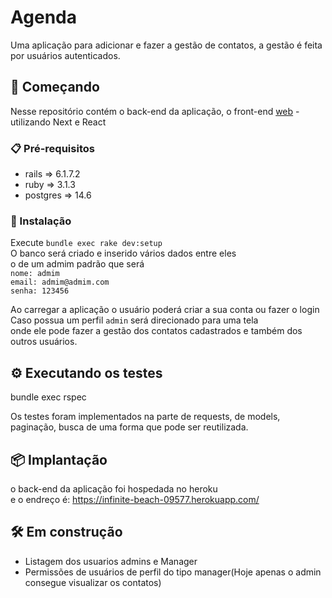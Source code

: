 # Agenda

Uma aplicação para adicionar e fazer a gestão de contatos, a gestão é feita por usuários autenticados.

## 🚀 Começando
Nesse repositório contém o back-end da aplicação, o front-end [web](https://github.com/VagnerOliveira1/web) - utilizando Next e React

### 📋 Pré-requisitos

* rails => 6.1.7.2
* ruby => 3.1.3
* postgres => 14.6


### 🔧 Instalação
Execute ```bundle exec rake dev:setup ```<br>
O banco será criado e inserido vários dados entre eles <br>
o de um admim padrão que será <br>
```nome: admim ```<br>
```email: admim@admim.com ```<br>
```senha: 123456```<br>

Ao carregar a aplicação o usuário poderá criar a sua conta ou fazer o login<br>
Caso possua um perfil ```admin``` será direcionado para uma tela <br>
onde ele pode fazer a gestão dos contatos cadastrados e também dos outros usuários.


## ⚙️ Executando os testes

bundle exec rspec

Os testes foram implementados na parte de requests, de models,<br> 
paginação, busca de uma forma que pode ser reutilizada.

## 📦 Implantação

o back-end da aplicação foi hospedada no heroku <br>e o endreço é: https://infinite-beach-09577.herokuapp.com/

## 🛠️ Em construção
* Listagem dos usuarios admins e Manager
* Permissões de usuários de perfil do tipo manager(Hoje apenas o admin consegue visualizar os contatos)
